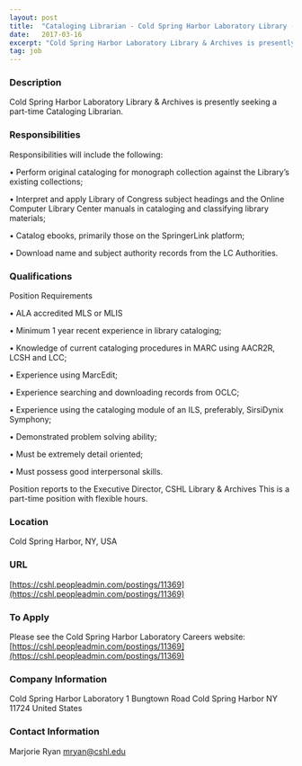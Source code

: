 ```yaml
---
layout: post
title:  "Cataloging Librarian - Cold Spring Harbor Laboratory Library - Cold Spring Harbor Laboratory Library & Archives"
date:   2017-03-16
excerpt: "Cold Spring Harbor Laboratory Library & Archives is presently seeking a part-time Cataloging Librarian."
tag: job
---
```


### Description   

Cold Spring Harbor Laboratory Library & Archives is presently seeking a part-time Cataloging Librarian.


### Responsibilities   

Responsibilities will include the following:

•  Perform original cataloging for monograph collection against the Library’s existing collections;

•  Interpret and apply Library of Congress subject headings and the Online Computer Library Center manuals in cataloging and classifying library materials;

•  Catalog ebooks, primarily those on the SpringerLink platform;

•  Download name and subject authority records from the LC Authorities.


### Qualifications   

Position Requirements

•  ALA accredited MLS or MLIS

•  Minimum 1 year recent experience in library cataloging;

•  Knowledge of current cataloging procedures in MARC using AACR2R, LCSH and LCC;

•  Experience using MarcEdit;

•  Experience searching and downloading records from OCLC;

•  Experience using the cataloging module of an ILS, preferably, SirsiDynix Symphony;

•  Demonstrated problem solving ability;

•  Must be extremely detail oriented;

•  Must possess good interpersonal skills.

Position reports to the Executive Director, CSHL Library & Archives
This is a part-time position with flexible hours.




### Location   

Cold Spring Harbor, NY, USA


### URL   

[https://cshl.peopleadmin.com/postings/11369](https://cshl.peopleadmin.com/postings/11369)

### To Apply   

Please see the Cold Spring Harbor Laboratory Careers website:
[https://cshl.peopleadmin.com/postings/11369](https://cshl.peopleadmin.com/postings/11369)


### Company Information   

Cold Spring Harbor Laboratory
1 Bungtown Road
Cold Spring Harbor NY 11724
United States


### Contact Information   

Marjorie Ryan
mryan@cshl.edu

